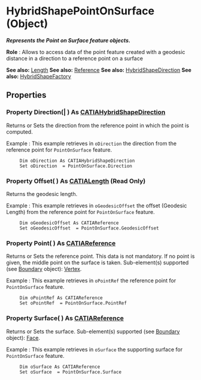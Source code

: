 # HybridShapePointOnSurface (Object)

**_Represents the Point on Surface feature objects._**

**Role** : Allows to access data of the point feature created with a geodesic distance in a direction to a reference point on a surface

**See also:**      [Length](../KnowledgeInterfaces/interface_Length_8108.md) **See also:**      [Reference](../InfInterfaces/interface_Reference_17481.md) **See also:**      [HybridShapeDirection](../GSMInterfaces/interface_HybridShapeDirection_84226.md) **See also:**      [HybridShapeFactory](../GSMInterfaces/interface_HybridShapeFactory_68680.md)

## Properties

### Property **Direction**(| ) As [CATIAHybridShapeDirection](../GSMInterfaces/interface_HybridShapeDirection_84226.md)

   Returns or Sets the direction from the reference point in which the point is computed.

Example
:      This example retrieves in `oDirection` the direction from the reference point for `PointOnSurface` feature.

```VBScript
     Dim oDirection As CATIAHybridShapeDirection
     Set oDirection  = PointOnSurface.Direction

```

### Property **Offset**( ) As [CATIALength](../KnowledgeInterfaces/interface_Length_8108.md) (Read Only)

   Returns the geodesic length.

Example
:      This example retrieves in `oGeodesicOffset` the offset (Geodesic Length) from the reference point for `PointOnSurface` feature.

```VBScript
     Dim oGeodesicOffset As CATIAReference
     Set oGeodesicOffset  = PointOnSurface.GeodesicOffset

```

### Property **Point**( ) As [CATIAReference](../InfInterfaces/interface_Reference_17481.md)

   Returns or Sets the reference point.
This data is not mandatory.
If no point is given, the middle point on the surface is taken.
Sub-element(s) supported (see [Boundary](../MecModInterfaces/interface_Boundary_14542.md) object): [Vertex](../MecModInterfaces/interface_Vertex_8466.md).

Example
:      This example retrieves in `oPointRef` the reference point for `PointOnSurface` feature.

```VBScript
     Dim oPointRef As CATIAReference
     Set oPointRef  = PointOnSurface.PointRef

```

### Property **Surface**( ) As [CATIAReference](../InfInterfaces/interface_Reference_17481.md)

   Returns or Sets the surface.
Sub-element(s) supported (see [Boundary](../MecModInterfaces/interface_Boundary_14542.md) object): [Face](../MecModInterfaces/interface_Face_3398.md).

Example
:      This example retrieves in `oSurface` the supporting surface for `PointOnSurface` feature.

```VBScript
     Dim oSurface As CATIAReference
     Set oSurface  = PointOnSurface.Surface

```